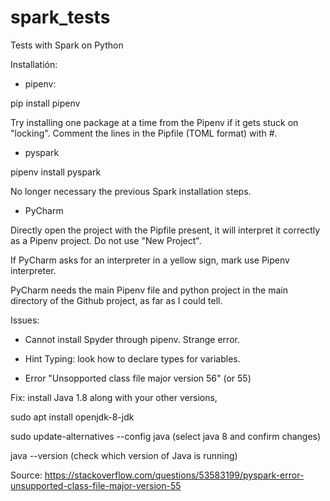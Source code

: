 # spark_tests
Tests with Spark on Python

Installatión:

- pipenv:

pip install pipenv

Try installing one package at a time from the Pipenv if it gets stuck on "locking". Comment the lines in the Pipfile (TOML format) with #.

- pyspark

pipenv install pyspark

No longer necessary the previous Spark installation steps.

- PyCharm

Directly open the project with the Pipfile present, it will interpret it correctly as a Pipenv
project. Do not use "New Project".

If PyCharm asks for an interpreter in a yellow sign, mark use Pipenv interpreter.

PyCharm needs the main Pipenv file and python project in the main directory of the Github project, as far as I could tell.


Issues:

- Cannot install Spyder through pipenv. Strange error.

- Hint Typing: look how to declare types for variables.

- Error "Unsopported class file major version 56" (or 55)


Fix: install Java 1.8 along with your other versions,

sudo apt install openjdk-8-jdk

sudo update-alternatives --config java
(select java 8 and confirm changes)

java --version
(check which version of Java is running)

Source: https://stackoverflow.com/questions/53583199/pyspark-error-unsupported-class-file-major-version-55






